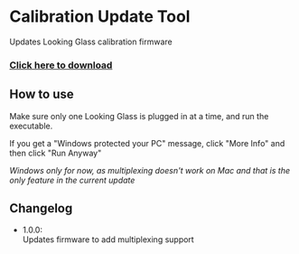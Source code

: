 # Calibration Update Tool
Updates Looking Glass calibration firmware

### [Click here to download](https://github.com/Looking-Glass/Calibration-Update-Tool/raw/master/CalibrationTool.exe)

## How to use
Make sure only one Looking Glass is plugged in at a time, and run the executable. 

If you get a "Windows protected your PC" message, click "More Info" and then click "Run Anyway"

*Windows only for now, as multiplexing doesn't work on Mac and that is the only feature in the current update*

## Changelog
- 1.0.0:\
Updates firmware to add multiplexing support
